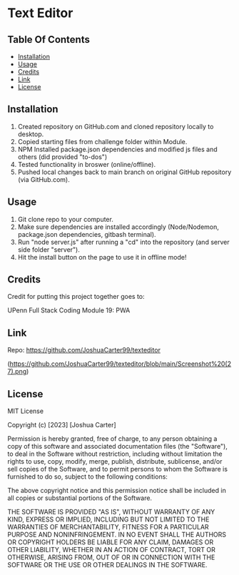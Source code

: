 # Text Editor

## Table Of Contents
- [Installation](#installation)
- [Usage](#usage)
- [Credits](#credits)
- [Link](#link)
- [License](#license)

## Installation

1. Created repository on GitHub.com and cloned repository locally to desktop.
2. Copied starting files from challenge folder within Module.
3. NPM Installed package.json dependencies and modified js files and others (did provided "to-dos")
5. Tested functionality in broswer (online/offline).
6. Pushed local changes back to main branch on original GitHub repository (via GitHub.com).


## Usage

1. Git clone repo to your computer.
2. Make sure dependencies are installed accordingly (Node/Nodemon, package.json dependencies, gitbash terminal).
3. Run "node server.js" after running a "cd" into the repository (and server side folder "server").
4. Hit the install button on the page to use it in offline mode!


## Credits

Credit for putting this project together goes to:

UPenn Full Stack Coding Module 19: PWA

## Link

Repo: 
https://github.com/JoshuaCarter99/texteditor

(https://github.com/JoshuaCarter99/texteditor/blob/main/Screenshot%20(27).png)

## License

MIT License

Copyright (c) [2023] [Joshua Carter]

Permission is hereby granted, free of charge, to any person obtaining a copy
of this software and associated documentation files (the "Software"), to deal
in the Software without restriction, including without limitation the rights
to use, copy, modify, merge, publish, distribute, sublicense, and/or sell
copies of the Software, and to permit persons to whom the Software is
furnished to do so, subject to the following conditions:

The above copyright notice and this permission notice shall be included in all
copies or substantial portions of the Software.

THE SOFTWARE IS PROVIDED "AS IS", WITHOUT WARRANTY OF ANY KIND, EXPRESS OR
IMPLIED, INCLUDING BUT NOT LIMITED TO THE WARRANTIES OF MERCHANTABILITY,
FITNESS FOR A PARTICULAR PURPOSE AND NONINFRINGEMENT. IN NO EVENT SHALL THE
AUTHORS OR COPYRIGHT HOLDERS BE LIABLE FOR ANY CLAIM, DAMAGES OR OTHER
LIABILITY, WHETHER IN AN ACTION OF CONTRACT, TORT OR OTHERWISE, ARISING FROM,
OUT OF OR IN CONNECTION WITH THE SOFTWARE OR THE USE OR OTHER DEALINGS IN THE
SOFTWARE.
